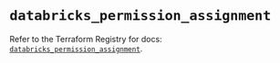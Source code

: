 # `databricks_permission_assignment`

Refer to the Terraform Registry for docs: [`databricks_permission_assignment`](https://registry.terraform.io/providers/databricks/databricks/1.62.0/docs/resources/permission_assignment).
